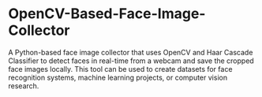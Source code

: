 # OpenCV-Based-Face-Image-Collector
A Python-based face image collector that uses OpenCV and Haar Cascade Classifier to detect faces in real-time from a webcam and save the cropped face images locally. This tool can be used to create datasets for face recognition systems, machine learning projects, or computer vision research.
